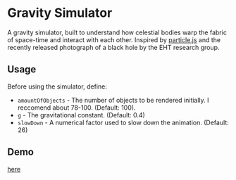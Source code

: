 # Gravity Simulator
A gravity simulator, built to understand how celestial bodies warp the fabric of space-time and interact with each other. 
Inspired by [particle.js](https://github.com/VincentGarreau/particles.js/) and the recently released photograph of a black hole 
by the EHT research group.

## Usage
Before using the simulator, define:
<br />
<ul>
<li><code>amountOfObjects</code> - The number of objects to be rendered initially. I reccomend about 78-100. (Default: 100).</li>
<li><code>g</code> - The gravitational constant. (Default: 0.4)</li>
<li><code>slowDown</code> - A numerical factor used to slow down the animation. (Default: 26)</li>
</ul>

## Demo 
[here](https://abircb.github.io/projects/gravity-simulator/)
